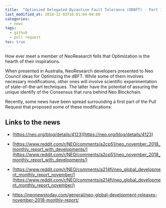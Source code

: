 ```yaml
---
title:  "Optimized Delegated Byzantine Fault Tolerance (ODBFT) - Part I"
last_modified_at: 2018-12-03T16:01:04-04:00
categories:
  - news
tags:
  - github
  - pull request
toc: true
---
```


How ever meet a member of NeoResearch fells that Optimization is the hearth of their inspirations.

When presented in Australia, NeoResearch developers presented to Neo Council ideas for Optimizing the dBFT.
While some of them involves necessary modifications, other ones will involve scientific experimentation of state-of-the-art techniques.
The latter have the potential of assuring the unique identify of the Consensus that runs behind Neo Blockchain.

Recently, some news have been spread surrounding a first part of the Pull Request that proposed some of these modifications:

## Links to the news

* [https://neo.org/blog/details/4123](https://neo.org/blog/details/4123)

* [https://www.reddit.com/r/NEO/comments/a2cp51/neo_november_2018_monthly_report_with_developments/](https://www.reddit.com/r/NEO/comments/a2cp51/neo_november_2018_monthly_report_with_developments/)

* [https://www.reddit.com/r/NEO/comments/a214fi/neo_global_development_monthly_report_november/](https://www.reddit.com/r/NEO/comments/a214fi/neo_global_development_monthly_report_november/)

* [https://neonewstoday.com/general/neo-global-development-releases-november-2018-monthly-report/ ](https://neonewstoday.com/general/neo-global-development-releases-november-2018-monthly-report/ )
